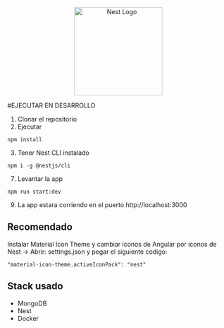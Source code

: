 <p align="center">
  <a href="http://nestjs.com/" target="blank"><img src="https://nestjs.com/img/logo-small.svg" width="200" alt="Nest Logo" /></a>
</p>

#EJECUTAR EN DESARROLLO

1. Clonar el repositorio
2. Ejecutar

```
npm install
```
3. Tener Nest CLI instalado

```
npm i -g @nestjs/cli
```
<!-- 4. Levantar la base de datos

```
docker-compose up -d
```

5. Clonarel archivo __.env.template__ y renombrar la copia a __.env__

6. LLenar las variables de entorno definidas en el ```.env``` -->

7. Levantar la app

```
npm run start:dev
```

<!-- 8. Reconstruir la base de datos con la semilla

```
http://localhost:3000/api/v2/seed
``` -->

9. La app estara corriendo en el puerto http://localhost:3000

## Recomendado

Instalar Material Icon Theme y cambiar íconos de Angular por íconos de Nest -> Abrir: settings.json y pegar el siguiente codigo:

```
"material-icon-theme.activeIconPack": "nest"
```

## Stack usado
* MongoDB
* Nest
* Docker